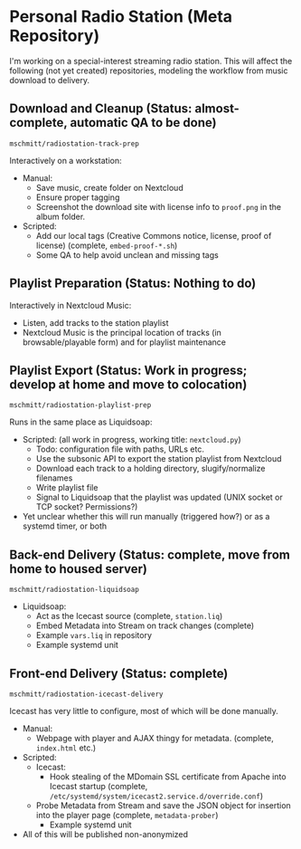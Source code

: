 # Personal Radio Station (Meta Repository)

I'm working on a special-interest streaming radio station. This will affect the following (not yet created) repositories, modeling the workflow from music download to delivery.

## Download and Cleanup (Status: almost-complete, automatic QA to be done)

`mschmitt/radiostation-track-prep`

Interactively on a workstation:

* Manual:
  * Save music, create folder on Nextcloud
  * Ensure proper tagging
  * Screenshot the download site with license info to `proof.png` in the album folder.
* Scripted:
  * Add our local tags (Creative Commons notice, license, proof of license) (complete, `embed-proof-*.sh`)
  * Some QA to help avoid unclean and missing tags

## Playlist Preparation (Status: Nothing to do)

Interactively in Nextcloud Music:

* Listen, add tracks to the station playlist
* Nextcloud Music is the principal location of tracks (in browsable/playable form) and for playlist maintenance

## Playlist Export (Status: Work in progress; develop at home and move to colocation)

`mschmitt/radiostation-playlist-prep`

Runs in the same place as Liquidsoap:

* Scripted: (all work in progress, working title: `nextcloud.py`)
  * Todo: configuration file with paths, URLs etc.
  * Use the subsonic API to export the station playlist from Nextcloud
  * Download each track to a holding directory, slugify/normalize filenames
  * Write playlist file
  * Signal to Liquidsoap that the playlist was updated (UNIX socket or TCP socket? Permissions?)
* Yet unclear whether this will run manually (triggered how?) or as a systemd timer, or both
 
## Back-end Delivery (Status: complete, move from home to housed server)

`mschmitt/radiostation-liquidsoap`

  * Liquidsoap:
    * Act as the Icecast source (complete, `station.liq`)
    * Embed Metadata into Stream on track changes (complete)
    * Example `vars.liq` in repository
    * Example systemd unit
 
## Front-end Delivery (Status: complete)

`mschmitt/radiostation-icecast-delivery`

Icecast has very little to configure, most of which will be done manually.

* Manual:
  * Webpage with player and AJAX thingy for metadata. (complete, `index.html` etc.)
* Scripted:
  * Icecast:
    * Hook stealing of the MDomain SSL certificate from Apache into Icecast startup (complete, `/etc/systemd/system/icecast2.service.d/override.conf`)
  * Probe Metadata from Stream and save the JSON object for insertion into the player page (complete, `metadata-prober`)
    * Example systemd unit
* All of this will be published non-anonymized

